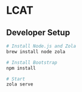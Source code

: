 # LCAT

## Developer Setup

```sh
# Install Node.js and Zola
brew install node zola

# Install Bootstrap
npm install

# Start
zola serve
```
